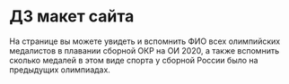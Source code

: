 # ДЗ макет сайта
На странице вы можете увидеть и вспомнить ФИО всех олимпийских медалистов в плавании сборной ОКР на ОИ 2020, а также вспомнить сколько медалей в этом виде спорта у сборной России было на предыдущих олимпиадах.
